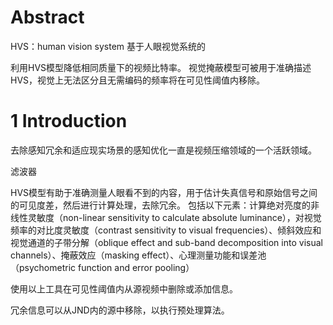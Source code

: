 # Abstract
HVS：human vision system
基于人眼视觉系统的

利用HVS模型降低相同质量下的视频比特率。
视觉掩蔽模型可被用于准确描述HVS，视觉上无法区分且无需编码的频率将在可见性阈值内移除。

# 1 Introduction
去除感知冗余和适应现实场景的感知优化一直是视频压缩领域的一个活跃领域。


滤波器

HVS模型有助于准确测量人眼看不到的内容，用于估计失真信号和原始信号之间的可见度差，然后进行计算处理，去除冗余。
包括以下元素：计算绝对亮度的非线性灵敏度（non-linear sensitivity to calculate absolute luminance），对视觉频率的对比度灵敏度（contrast sensitivity to visual frequencies）、倾斜效应和视觉通道的子带分解（oblique effect and sub-band decomposition into visual channels）、掩蔽效应（masking effect）、心理测量功能和误差池（psychometric function and error pooling）

使用以上工具在可见性阈值内从源视频中删除或添加信息。

冗余信息可以从JND内的源中移除，以执行预处理算法。

